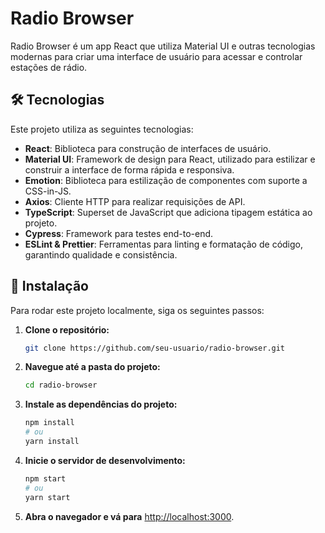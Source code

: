 
# Radio Browser

Radio Browser é um app React que utiliza Material UI e outras tecnologias modernas para criar uma interface de usuário para acessar e controlar estações de rádio.

## 🛠 Tecnologias

Este projeto utiliza as seguintes tecnologias:

- **React**: Biblioteca para construção de interfaces de usuário.
- **Material UI**: Framework de design para React, utilizado para estilizar e construir a interface de forma rápida e responsiva.
- **Emotion**: Biblioteca para estilização de componentes com suporte a CSS-in-JS.
- **Axios**: Cliente HTTP para realizar requisições de API.
- **TypeScript**: Superset de JavaScript que adiciona tipagem estática ao projeto.
- **Cypress**: Framework para testes end-to-end.
- **ESLint & Prettier**: Ferramentas para linting e formatação de código, garantindo qualidade e consistência.

## 🚀 Instalação

Para rodar este projeto localmente, siga os seguintes passos:

1. **Clone o repositório:**

   ```bash
   git clone https://github.com/seu-usuario/radio-browser.git
   ```

2. **Navegue até a pasta do projeto:**

   ```bash
   cd radio-browser
   ```

3. **Instale as dependências do projeto:**

   ```bash
   npm install
   # ou
   yarn install
   ```

4. **Inicie o servidor de desenvolvimento:**

   ```bash
   npm start
   # ou
   yarn start
   ```

5. **Abra o navegador e vá para** [http://localhost:3000](http://localhost:3000).
